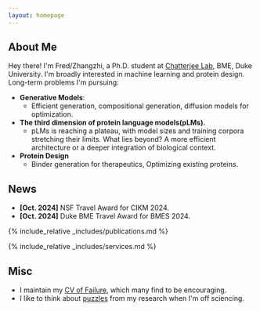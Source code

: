 ```yaml
---
layout: homepage
---
```


## About Me

Hey there! I'm Fred/Zhangzhi, a Ph.D. student at [Chatterjee Lab](https://www.chatterjeelab.com/), BME, Duke University. I'm broadly interested in machine learning and protein design. Long-term problems I'm pursuing:
<!-- ## Research Interests -->

- **Generative Models**: 
  - Efficient generation, compositional generation, diffusion models for optimization.
- **The third dimension of protein language models(pLMs).** 
  - pLMs is reaching a plateau, with model sizes and training corpora stretching their limits. What lies beyond? A more efficient architecture or a deeper integration of biological context.
- **Protein Design**
  - Binder generation for therapeutics, Optimizing existing proteins.


## News

- **[Oct. 2024]** NSF Travel Award for CIKM 2024.
- **[Oct. 2024]** Duke BME Travel Award for BMES 2024.



{% include_relative _includes/publications.md %}

{% include_relative _includes/services.md %}


## Misc

 - I maintain my [CV of Failure](pages/cv_of_failure.md), which many find to be encouraging.
 - I like to think about [puzzles](pages/pages/puzzles.md) from my research when I'm off sciencing.
